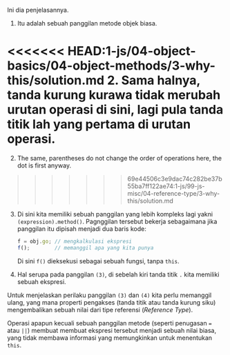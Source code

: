 
Ini dia penjelasannya.

1. Itu adalah sebuah panggilan metode objek biasa.

<<<<<<< HEAD:1-js/04-object-basics/04-object-methods/3-why-this/solution.md
2. Sama halnya, tanda kurung kurawa tidak merubah urutan operasi di sini, lagi pula tanda titik lah yang pertama di urutan operasi.
=======
2. The same, parentheses do not change the order of operations here, the dot is first anyway.
>>>>>>> 69e44506c3e9dac74c282be37b55ba7ff122ae74:1-js/99-js-misc/04-reference-type/3-why-this/solution.md

3. Di sini kita memiliki sebuah panggilan yang lebih kompleks lagi yakni `(expression).method()`. Pagnggilan tersebut bekerja sebagaimana jika panggilan itu dipisah menjadi dua baris kode:

    ```js no-beautify
    f = obj.go; // mengkalkulasi ekspresi
    f();        // memanggil apa yang kita punya 
    ```

    Di sini `f()` dieksekusi sebagai sebuah fungsi, tanpa `this`.

4. Hal serupa pada panggilan `(3)`, di sebelah kiri tanda titik `.` kita memiliki sebuah ekspresi.

Untuk menjelaskan perilaku panggilan `(3)` dan `(4)` kita perlu memanggil ulang, yang mana properti pengakses (tanda titik atau tanda kurung siku) mengembalikan sebuah nilai dari tipe referensi (*Reference Type*).  

Operasi apapun kecuali sebuah panggilan metode (seperti penugasan `=` atau `||`) membuat membuat ekspresi tersebut menjadi sebuah nilai biasa, yang tidak membawa informasi yang memungkinkan untuk menentukan `this`.
